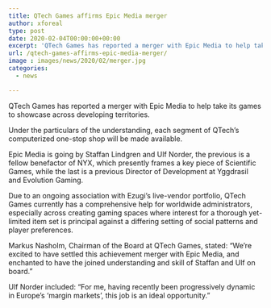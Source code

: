 ```yaml
---
title: QTech Games affirms Epic Media merger
author: xforeal 
type: post
date: 2020-02-04T00:00:00+00:00
excerpt: 'QTech Games has reported a merger with Epic Media to help take its games to showcase across developing territories '
url: /qtech-games-affirms-epic-media-merger/
image : images/news/2020/02/merger.jpg
categories:
  - news

---
```

<span style="font-weight: 400;">QTech Games has reported a merger with Epic Media to help take its games to showcase across developing territories.</span>

<span style="font-weight: 400;">Under the particulars of the understanding, each segment of QTech&rsquo;s computerized one-stop shop will be made available.</span>

<span style="font-weight: 400;">Epic Media is going by Staffan Lindgren and Ulf Norder, the previous is a fellow benefactor of NYX, which presently frames a key piece of Scientific Games, while the last is a previous Director of Development at Yggdrasil and Evolution Gaming.</span>

<span style="font-weight: 400;">Due to an ongoing association with Ezugi&rsquo;s live-vendor portfolio, QTech Games currently has a comprehensive help for worldwide administrators, especially across creating gaming spaces where interest for a thorough yet-limited item set is principal against a differing setting of social patterns and player preferences.</span>

<span style="font-weight: 400;">Markus Nasholm, Chairman of the Board at QTech Games, stated: &ldquo;We&rsquo;re excited to have settled this achievement merger with Epic Media, and enchanted to have the joined understanding and skill of Staffan and Ulf on board.&rdquo;</span>

<span style="font-weight: 400;">Ulf Norder included: &ldquo;For me, having recently been progressively dynamic in Europe&rsquo;s &lsquo;margin markets&rsquo;, this job is an ideal opportunity.&rdquo;</span>